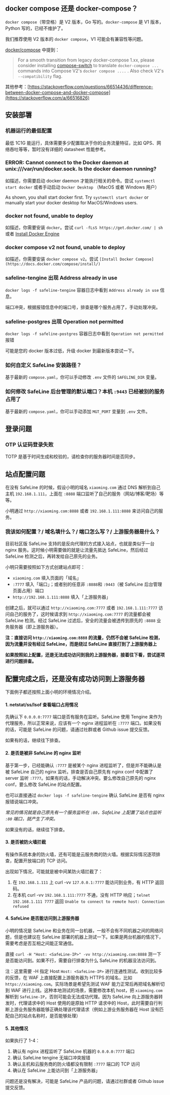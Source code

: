<!-- ---
title: "常见问题排查"
category: "上手指南"
weight: 10
date: 2023-04-16T10:20:51+08:00
draft: true
--- -->

## docker compose 还是 docker-compose？

`docker compose`（带空格）是 V2 版本，Go 写的。`docker-compose` 是 V1 版本，Python 写的，已经不维护了。

我们推荐使用 V2 版本的 `docker compose`，V1 可能会有兼容性等问题。

[docker/compose](https://github.com/docker/compose/) 中提到：

> For a smooth transition from legacy docker-compose 1.xx, please consider installing [compose-switch](https://github.com/docker/compose-switch) to translate `docker-compose ...` commands into Compose V2's `docker compose ....` . Also check V2's `--compatibility` flag.

其他参考：[https://stackoverflow.com/questions/66514436/difference-between-docker-compose-and-docker-compose](https://stackoverflow.com/a/66516826)

## 安装部署

### 机器运行的最低配置

最低 1C1G 能运行，具体需要多少配置取决于你的业务流量特征，比如 QPS、网络吞吐等等，暂时没有详细的 datasheet 性能参考。

### ERROR: Cannot connect to the Docker daemon at unix:///var/run/docker.sock. Is the docker daemon running?

如描述，你需要启动 docker daemon 才能执行相关的命令。尝试 `systemctl start docker` 或者手动启动 `Docker Desktop` （MacOS 或者 Windows 用户）

As shown, you shall start docker first. Try `systemctl start docker` or manually start your docker desktop for MacOS/Windows users.

### docker not found, unable to deploy

如描述，你需要安装 `docker`。尝试 `curl -fLsS https://get.docker.com/ | sh` 或者 [Install Docker Engine](https://docs.docker.com/engine/install/)

### docker compose v2 not found, unable to deploy

如描述，你需要安装 `docker compose v2`。尝试 `[Install Docker Compose](https://docs.docker.com/compose/install/)`

### safeline-tengine 出现 Address already in use

`docker logs -f safeline-tengine` 容器日志中看到 `Address already in use` 信息。

端口冲突，根据报错信息中的端口号，排查是哪个服务占用了，手动处理冲突。

### safeline-postgres 出现 Operation not permitted

`docker logs -f safeline-postgres` 容器日志中看到 `Operation not permitted` 报错

可能是您的 docker 版本过低，升级 docker 到最新版本尝试一下。

### 如何自定义 SafeLine 安装路径？

基于最新的 `compose.yaml`，你可以手动修改 `.env` 文件的 `SAFELINE_DIR` 变量。

### 如何修改 SafeLine 后台管理的默认端口？本机 `:9443` 已经被别的服务占用了

基于最新的 `compose.yaml`，你可以手动添加 `MGT_PORT` 变量到 `.env` 文件。

## 登录问题

### OTP 认证码登录失败

TOTP 是基于时间生成和校验的，请检查你的服务器时间是否同步。

## 站点配置问题

在没有 SafeLine 的时候，假设小明的域名 `xiaoming.com` 通过 DNS 解析到自己主机 `192.168.1.111`，上面在 `:8888` 端口监听了自己的服务（网站/博客/靶场）等等。

小明通过 `http://xiaoming.com:8888` 或者 `192.168.1.111:8888` 来访问自己的服务。

### 我该如何配置？/ 域名填什么？/ 端口怎么写？/ 上游服务器是什么？

目前社区版 SafeLine 支持的是反向代理的方式接入站点，也就是类似于一台 nginx 服务。这时候小明需要做的就是让流量先抵达 SafeLine，然后经过 SafeLine 检测之后，再转发给自己原先的业务。

小明只需要按照如下方式创建站点即可：
- `xiaoming.com` 填入页面的「域名」
- `:7777` 填入「端口」；或者别的任意非 `:8888`和 `:9443`（被 SafeLine 后台管理页面占用）端口
- `http://192.168.1.111:8888` 填入「上游服务器」

创建之后，就可以通过 `http://xiaoming.com:7777` 或者 `192.168.1.111:7777` 访问自己的服务了，这时候请求到 `http://xiaoming.com:7777` 的流量都会被 SafeLine 检测。经过 SafeLine 过滤后，安全的流量会被透传到原先的 `:8888` 业务服务器（即上游服务器）。

**注：直接访问 `http://xiaoming.com:8888` 的流量，仍然不会被 SafeLine 检测，因为流量并没有经过 SafeLine，而是绕过 SafeLine 直接打到了上游服务器上**

**如果按照如上配置，还是无法成功访问到我的上游服务器，接着往下看，尝试逐项进行问题排查。**

## 配置完成之后，还是没有成功访问到上游服务器

下面例子都还按照上面小明的环境情况介绍。

#### 1. netstat/ss/lsof 查看端口占用情况

先确认下 `0.0.0.0:7777` 端口是否有服务在监听。SafeLine 使用 Tengine 来作为代理服务，所以正常来说，应该有一个 nginx 进程监听在 `:7777` 端口。如果没有的话，可能是 SafeLine 的问题，请通过社群或者 Github issue 提交反馈。

如果有的话，继续往下排查。

#### 2. 是否是被非 SafeLine 的 nginx 监听

基于第一步，已经能确认 `:7777` 是被某个 nginx 进程监听了，但是并不能确认是被 SafeLine 自己的 nginx 监听。排查是否自己原先有 nginx conf 中配置了 server 监听 `:7777`。如果有的话，手动解决冲突。要么修改自己原先的 nginx conf，要么修改 SafeLine 的站点配置。

也可以直接通过 `docker logs -f safeline-tengine` 确认 SafeLine 是否有 nginx 报错说端口冲突。

*常见的情况就是自己原先有一个服务监听在 `:80`，SafeLine 上配置了站点也监听 `:80` 端口，就产生了冲突。*

如果没有的话，继续往下排查。

#### 3. 是否被防火墙拦截

有操作系统本身的防火墙，还有可能是云服务商的防火墙。根据实际情况逐项排查，配置开放端口的 TCP 访问。

出现如下情况，可能就是被中间某防火墙拦截了：
1. 在 `192.168.1.111` 上 curl -vv `127.0.0.1:7777` 能访问到业务，有 HTTP 返回码。
2. 在本机 curl -vv `192.168.1.111:7777` 不通，没有 HTTP 响应；`telnet 192.168.1.111 7777` 返回 `Unable to connect to remote host: Connection refused`

#### 4. SafeLine 是否能访问到上游服务器

小明的情况是 SafeLine 和业务在同一台机器，一般不会有不同机器之间的网络问题，但是也建议在 SafeLine 部署的机器上测试一下。如果是两台机器的情况下，需要考虑是否互相之间能正常通信。

直接 `curl -H "Host: <SafeLine-IP>" -vv http://xiaoming.com:8888` 测一下是否能访问到。如果不行，需要自行排查为什么 SafeLine 的机器没法访问到。

注：这里需要 -H 指定 Host `Host: <SafeLine-IP>` 进行连通性测试。收到比较多的反馈，在 WAF 上直接配置上游服务器为 HTTPS 的域名，比如 `https://xiaoming.com`。实际场景是希望先测试 WAF 能力正常后再把域名解析切到 WAF 进行上线。这种本地测试的场景，需要修改本机 host，把 `xiaoming.com` 解析到 `SafeLine-IP`，否则可能会无法成功代理。因为 SafeLine 向上游服务器转发时，代理请求中的 Host 使用的是原始 HTTP 请求中的 Host，此时需要自行判断上游业务服务器能够正确处理该代理请求（例如上游业务服务器在 Host 没有匹配自己的站点名称时，是否能够处理）

#### 5. 其他情况

如果执行了 1-4：
1. 确认有 nginx 进程监听了 SafeLine 机器的 `0.0.0.0:7777` 端口
2. 确认 SafeLine tengine 无端口冲突报错
3. 确认主机和云服务商的防火墙都没有限制 `:7777` 端口的 TCP 访问
4. 确认在 SafeLine 上能访问到「上游服务器」

问题还是没有解决，可能是 SafeLine 产品的问题，请通过社群或者 Github issue 提交反馈。
